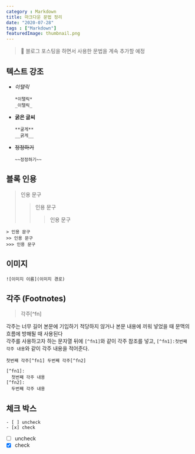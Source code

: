 ```yaml
---
category : Markdown
title: 마크다운 문법 정리
date: "2020-07-28"
tags : ["Markdown"]
featuredImage: thumbnail.png
---
```

>  📌 블로그 포스팅을 하면서 사용한 문법을 계속 추가할 예정

## 텍스트 강조
-  *이탤릭* <br/>
    ```
    *이탤릭* 
    _이탤릭_
    ```
- **굵은 글씨**<br/>
    ```
    **굴게**
    __굵게__
    ```
- ~~정정하기~~<br/>
    ```
    ~~정정하기~~
    ```

## 블록 인용
> 인용 문구
>> 인용 문구
>>> 인용 문구
```
> 인용 문구
>> 인용 문구
>>> 인용 문구
```


## 이미지
```
![이미지 이름](이미지 경로)
```


## 각주 (Footnotes)
> 각주[^fn] 

각주는 너무 길어 본문에 기입하기 적당하지 않거나 본문 내용에 끼워 넣었을 때 문맥의 흐름에 방해될 때 사용된다<br/>
각주를 사용하고자 하는 문자열 뒤에 ``[^fn1]``와 같이 각주 참조를 넣고, ``[^fn1]:첫번째 각주 내용``와 같이 각주 내용을 적어준다.

```
첫번째 각주[^fn1] 두번째 각주[^fn2]

[^fn1]:
  첫번째 각주 내용
[^fn2]:
  두번째 각주 내용
```

## 체크 박스
```
- [ ] uncheck
- [x] check
```

- [ ] uncheck
- [x] check
